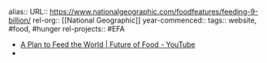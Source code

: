 alias::
URL:: https://www.nationalgeographic.com/foodfeatures/feeding-9-billion/
rel-org:: [[National Geographic]]
year-commenced::
tags:: website, #food, #hunger
rel-projects:: #EFA



- [A Plan to Feed the World | Future of Food - YouTube](https://www.youtube.com/watch?v=Spgo4nNYsuQ)
-
